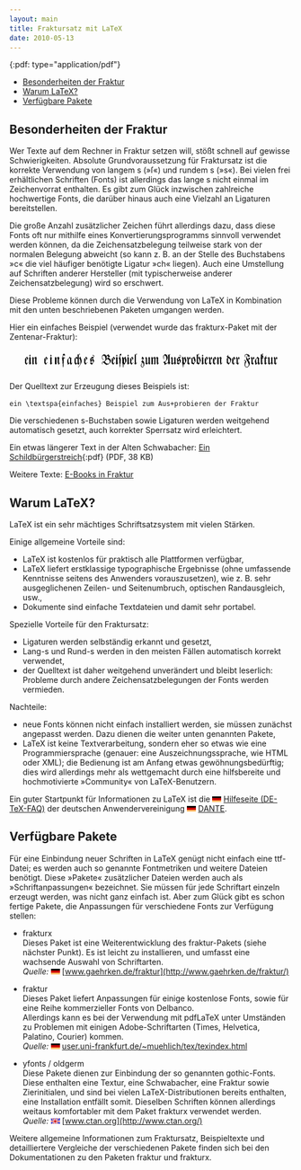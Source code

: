 ```yaml
---
layout: main
title: Fraktursatz mit LaTeX
date: 2010-05-13
---
```


{:pdf: type="application/pdf"}

- [Besonderheiten der Fraktur](#Einleitung)
- [Warum LaTeX?](#LaTeX)
- [Verf&uuml;gbare Pakete](#Pakete)

## <a id="Einleitung">Besonderheiten der Fraktur</a> ##

Wer Texte auf dem Rechner in Fraktur setzen will, st&ouml;&szlig;t
schnell auf gewisse Schwierigkeiten. Absolute Grundvoraussetzung
f&uuml;r Fraktursatz ist die korrekte Verwendung von langem s
(&raquo;&#383;&laquo;) und rundem s (&raquo;s&laquo;).  Bei vielen
frei erh&auml;ltlichen Schriften (Fonts) ist allerdings das lange s
nicht einmal im Zeichenvorrat enthalten. Es gibt zum Gl&uuml;ck
inzwischen zahlreiche hochwertige Fonts, die dar&uuml;ber hinaus auch
eine Vielzahl an Ligaturen bereitstellen.

Die gro&szlig;e Anzahl zus&auml;tzlicher Zeichen f&uuml;hrt
allerdings dazu, dass diese Fonts oft nur mithilfe eines
Konvertierungsprogramms sinnvoll verwendet werden k&ouml;nnen, da die
Zeichensatzbelegung teilweise stark von der normalen Belegung abweicht
(so kann z.&nbsp;B. an der Stelle des Buchstabens &raquo;c&laquo; die
viel h&auml;ufiger ben&ouml;tigte Ligatur &raquo;ch&laquo;
liegen). Auch eine Umstellung auf Schriften anderer Hersteller (mit
typischerweise anderer Zeichensatzbelegung) wird so erschwert.

Diese Probleme k&ouml;nnen durch die Verwendung von LaTeX in Kombination
mit den unten beschriebenen Paketen umgangen werden.

Hier ein einfaches Beispiel (verwendet wurde das frakturx-Paket
mit der Zentenar-Fraktur):

<img src="frakbsp.gif" alt="ein einfaches Beispiel zum Ausprobieren der Fraktur" height="40" width="600">

Der Quelltext zur Erzeugung dieses Beispiels ist:

    ein \textspa{einfaches} Beispiel zum Aus+probieren der Fraktur

Die verschiedenen s-Buchstaben sowie Ligaturen werden weitgehend
automatisch gesetzt, auch korrekter Sperrsatz wird erleichtert.

Ein etwas l&auml;ngerer Text in der Alten Schwabacher:
[Ein Schildb&uuml;rgerstreich](Die_Schildbuerger_bauen_ein_Rathaus_a5.pdf){:pdf} (PDF, 38 KB)

Weitere Texte: [E-Books in Fraktur](ebooks.html)


## <a id="LaTeX">Warum LaTeX?</a> ##

LaTeX ist ein sehr m&auml;chtiges Schriftsatzsystem mit vielen
St&auml;rken.

Einige allgemeine Vorteile sind:

- LaTeX ist kostenlos f&uuml;r praktisch alle
  Plattformen verf&uuml;gbar,
- LaTeX liefert erstklassige typographische Ergebnisse
  (ohne umfassende Kenntnisse seitens des Anwenders vorauszusetzen),
  wie z.&nbsp;B. sehr ausgeglichenen Zeilen- und Seitenumbruch,
  optischen Randausgleich, usw.,
- Dokumente sind einfache Textdateien und damit sehr portabel.

Spezielle Vorteile f&uuml;r den Fraktursatz:

- Ligaturen werden selbst&auml;ndig erkannt und gesetzt,
- Lang-s und Rund-s werden in den meisten F&auml;llen automatisch
  korrekt verwendet,
- der Quelltext ist daher weitgehend unver&auml;ndert und bleibt
  leserlich: Probleme durch andere Zeichensatzbelegungen der Fonts
  werden vermieden.

Nachteile:

- neue Fonts k&ouml;nnen nicht einfach installiert werden, sie
  m&uuml;ssen zun&auml;chst angepasst werden. Dazu dienen die weiter
  unten genannten Pakete,
- LaTeX ist keine Textverarbeitung, sondern eher so etwas wie eine
  Programmiersprache (genauer: eine Auszeichnungssprache, wie HTML
  oder XML); die Bedienung ist am Anfang etwas gew&ouml;hnungsbed&uuml;rftig;
  dies wird allerdings mehr als wettgemacht durch eine hilfsbereite
  und hochmotivierte &raquo;Community&laquo; von LaTeX-Benutzern.

Ein guter Startpunkt f&uuml;r Informationen zu LaTeX ist die
<img src="/images/de.gif" alt="deutschsprachige Seite" height="10" width="16">&nbsp;[Hilfeseite (DE-TeX-FAQ)](http://www.dante.de/faq/de-tex-faq/html/de-tex-faq.html)
der deutschen Anwendervereinigung <img src="/images/de.gif" alt="deutschsprachige Seite" height="10" width="16">&nbsp;[DANTE](http://www.dante.de/).


## <a id="Pakete">Verf&uuml;gbare Pakete</a> ##

F&uuml;r eine Einbindung neuer Schriften in LaTeX gen&uuml;gt nicht
einfach eine ttf-Datei; es werden auch so genannte Fontmetriken und
weitere Dateien ben&ouml;tigt. Diese &raquo;Pakete&laquo;
zus&auml;tzlicher Dateien werden auch als
&raquo;Schriftanpassungen&laquo; bezeichnet. Sie m&uuml;ssen f&uuml;r
jede Schriftart einzeln erzeugt werden, was nicht ganz einfach ist.
Aber zum Gl&uuml;ck gibt es schon fertige Pakete, die Anpassungen
f&uuml;r verschiedene Fonts zur Verf&uuml;gung stellen:

- frakturx
  <br />
  Dieses Paket ist eine Weiterentwicklung des fraktur-Pakets
  (siehe n&auml;chster Punkt). Es ist leicht zu installieren, und umfasst
  eine wachsende Auswahl von Schriftarten.
  <br />
  _Quelle:_ <img src="/images/de.gif" alt="deutschsprachige Seite" height="10" width="16">&nbsp;[www.gaehrken.de/fraktur](http://www.gaehrken.de/fraktur/)

- fraktur
  <br />
  Dieses Paket liefert Anpassungen f&uuml;r einige kostenlose Fonts,
  sowie f&uuml;r eine Reihe kommerzieller Fonts von Delbanco.<br>
  Allerdings kann es bei der Verwendung mit pdfLaTeX unter Umst&auml;nden
  zu Problemen mit einigen Adobe-Schriftarten (Times, Helvetica, Palatino,
  Courier) kommen.
  <br />
  _Quelle:_ <img src="/images/de.gif" alt="deutschsprachige Seite" height="10" width="16">&nbsp;[user.uni-frankfurt.de/~muehlich/tex/texindex.html](http://user.uni-frankfurt.de/~muehlich/tex/texindex.html)

- yfonts / oldgerm
  <br />
  Diese Pakete dienen zur Einbindung der so genannten gothic-Fonts.
  Diese enthalten eine Textur, eine Schwabacher, eine Fraktur
  sowie Zierinitialen, und sind bei vielen LaTeX-Distributionen bereits
  enthalten, eine Installation entf&auml;llt somit.
  Dieselben Schriften k&ouml;nnen allerdings weitaus
  komfortabler mit dem Paket frakturx verwendet werden.
  <br />
  _Quelle:_ <img src="/images/en.gif" alt="englischsprachige Seite" height="10" width="16">&nbsp;[www.ctan.org](http://www.ctan.org/)

Weitere allgemeine Informationen zum Fraktursatz, Beispieltexte und
detailliertere Vergleiche der verschiedenen Pakete finden sich bei den
Dokumentationen zu den Paketen fraktur und frakturx.
